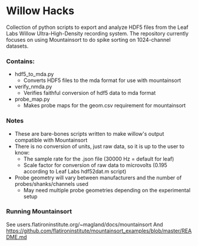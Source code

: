 # Willow Hacks
Collection of python scripts to export and analyze HDF5 files from the Leaf Labs Willow Ultra-High-Density recording system. The repository currently focuses on using Mountainsort to do spike sorting on 1024-channel datasets.

### Contains:
* hdf5_to_mda.py  
  * Converts HDF5 files to the mda format for use with mountainsort
* verify_nmda.py  
  * Verifies faithful conversion of hdf5 data to mda format
* probe_map.py    
  * Makes probe maps for the geom.csv requirement for mountainsort

### Notes
* These are bare-bones scripts written to make willow's output compatible with Mountainsort
* There is no conversion of units, just raw data, so it is up to the user to know: 
  * The sample rate for the .json file (30000 Hz = default for leaf)
  * Scale factor for conversion of raw data to microvolts (0.195 according to Leaf Labs hdf52dat.m script)
* Probe geometry will vary between manufacturers and the number of probes/shanks/channels used
  * May need multiple probe geometries depending on the experimental setup

### Running Mountainsort
See users.flatironinstitute.org/~magland/docs/mountainsort
And https://github.com/flatironinstitute/mountainsort_examples/blob/master/README.md
